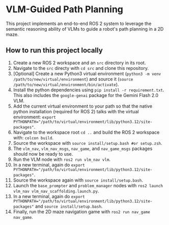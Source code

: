# VLM-Guided Path Planning

This project implements an end-to-end ROS 2 system to leverage the semantic reasoning ability of VLMs to guide a robot's path planning in a 2D maze.

## How to run this project locally
1. Create a new ROS 2 workspace and an `src` directory in its root.
2. Navigate to the `src` directy with `cd src` and clone this repository.
3. [Optional] Create a new Python3 virtual environment (`python3 -m venv /path/to/new/virtual/environment`) and source it (`source /path/to/new/virtual/environment/bin/activate`).
4. Install the python dependencies using `pip install -r requirement.txt`. This also includes the `google-genai` package for the Gemini Flash 2.0 VLM.
5. Add the current virtual environment to your path so that the native python installation (required for ROS 2) talks with the virtual environment: `export PYTHONPATH="/path/to/virtual/environment/lib/python3.12/site-packages"`.
6. Navigate to the workspace root `cd ..` and build the ROS 2 workspace with: `colcon build`.
7. Source the workspace with `source install/setup.bash #or setup.zsh`.
8. The `vlm_nav`, `vlm_nav_msgs`, `nav_game`, and `nav_game_msgs` packages should now be ready to use.
9. Run the VLM node with `ros2 run vlm_nav vlm`.
10. In a new terminal, again do `export PYTHONPATH="/path/to/virtual/environment/lib/python3.12/site-packages"`.
11. Source the workspace again with `source install/setup.bash`.
12. Launch the `base_prompter` and `problem_manager` nodes with `ros2 launch vlm_nav vlm_nav_scaffolding.launch.py`.
13. In a new terminal, again do `export PYTHONPATH="/path/to/virtual/environment/lib/python3.12/site-packages"` and `source install/setup.bash`.
14. Finally, run the 2D maze navigation game with `ros2 run nav_game nav_game`.

